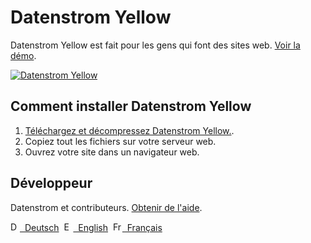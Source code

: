 # Datenstrom Yellow

Datenstrom Yellow est fait pour les gens qui font des sites web. [Voir la démo](https://extensions.datenstrom.se/fr/).

[![Datenstrom Yellow](https://raw.githubusercontent.com/datenstrom/yellow-extensions/master/website/media/images/datenstrom-yellow-fr.jpg)](https://datenstrom.se/fr/yellow/)

## Comment installer Datenstrom Yellow

1. [Téléchargez et décompressez Datenstrom Yellow.](https://github.com/datenstrom/yellow/archive/master.zip).
2. Copiez tout les fichiers sur votre serveur web.
3. Ouvrez votre site dans un navigateur web.

## Développeur

Datenstrom et contributeurs. [Obtenir de l'aide](https://extensions.datenstrom.se/fr/help/).

<p>
<a href="README-de.md"><img src="https://raw.githubusercontent.com/datenstrom/yellow-extensions/master/website/media/images/language-de.png" width="15" height="15" alt="Deutsch">&nbsp; Deutsch</a>&nbsp;
<a href="README.md"><img src="https://raw.githubusercontent.com/datenstrom/yellow-extensions/master/website/media/images/language-en.png" width="15" height="15" alt="English">&nbsp; English</a>&nbsp;
<a href="README-fr.md"><img src="https://raw.githubusercontent.com/datenstrom/yellow-extensions/master/website/media/images/language-fr.png" width="15" height="15" alt="Français">&nbsp; Français</a>&nbsp;
</p>
